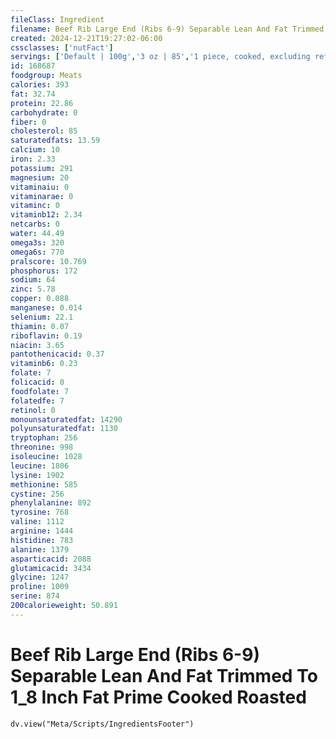 ```yaml
---
fileClass: Ingredient
filename: Beef Rib Large End (Ribs 6-9) Separable Lean And Fat Trimmed To 1_8 Inch Fat Prime Cooked Roasted
created: 2024-12-21T19:27:02-06:00
cssclasses: ['nutFact']
servings: ['Default | 100g','3 oz | 85','1 piece, cooked, excluding refuse (yield from 1 lb raw meat with refuse) | 281']
id: 168687
foodgroup: Meats
calories: 393
fat: 32.74
protein: 22.86
carbohydrate: 0
fiber: 0
cholesterol: 85
saturatedfats: 13.59
calcium: 10
iron: 2.33
potassium: 291
magnesium: 20
vitaminaiu: 0
vitaminarae: 0
vitaminc: 0
vitaminb12: 2.34
netcarbs: 0
water: 44.49
omega3s: 320
omega6s: 770
pralscore: 10.769
phosphorus: 172
sodium: 64
zinc: 5.78
copper: 0.088
manganese: 0.014
selenium: 22.1
thiamin: 0.07
riboflavin: 0.19
niacin: 3.65
pantothenicacid: 0.37
vitaminb6: 0.23
folate: 7
folicacid: 0
foodfolate: 7
folatedfe: 7
retinol: 0
monounsaturatedfat: 14290
polyunsaturatedfat: 1130
tryptophan: 256
threonine: 998
isoleucine: 1028
leucine: 1806
lysine: 1902
methionine: 585
cystine: 256
phenylalanine: 892
tyrosine: 768
valine: 1112
arginine: 1444
histidine: 783
alanine: 1379
asparticacid: 2088
glutamicacid: 3434
glycine: 1247
proline: 1009
serine: 874
200calorieweight: 50.891
---
```


# Beef Rib Large End (Ribs 6-9) Separable Lean And Fat Trimmed To 1_8 Inch Fat Prime Cooked Roasted

```dataviewjs
dv.view("Meta/Scripts/IngredientsFooter")
```